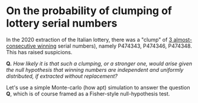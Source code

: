 # On the probability of clumping of lottery serial numbers

In the 2020 extraction of the Italian lottery, there was a 
"clump" of [3 almost-consecutive winning](https://milano.repubblica.it/cronaca/2020/01/07/news/lotteria_italia_ferno_varese_premi_biglietti_numeri_vicini-245177811/) serial numbers),
namely P474343, P474346, P474348.  This has raised suspicions.


**Q.** *How likely it is that such a clumping, or a stronger one, 
would arise given the null hypothesis that winning numbers
are independent and uniformly distributed, if extracted without
replacement?*

Let's use a simple Monte-carlo (how apt) simulation to 
answer the question **Q**, which is of course framed as a 
Fisher-style null-hypothesis test.
